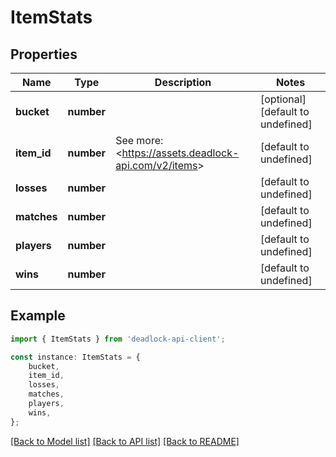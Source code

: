 # ItemStats


## Properties

Name | Type | Description | Notes
------------ | ------------- | ------------- | -------------
**bucket** | **number** |  | [optional] [default to undefined]
**item_id** | **number** | See more: &lt;https://assets.deadlock-api.com/v2/items&gt; | [default to undefined]
**losses** | **number** |  | [default to undefined]
**matches** | **number** |  | [default to undefined]
**players** | **number** |  | [default to undefined]
**wins** | **number** |  | [default to undefined]

## Example

```typescript
import { ItemStats } from 'deadlock-api-client';

const instance: ItemStats = {
    bucket,
    item_id,
    losses,
    matches,
    players,
    wins,
};
```

[[Back to Model list]](../README.md#documentation-for-models) [[Back to API list]](../README.md#documentation-for-api-endpoints) [[Back to README]](../README.md)

